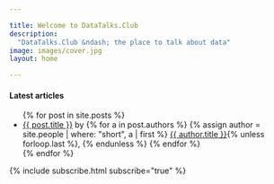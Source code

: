 ```yaml
---

title: Welcome to DataTalks.Club
description:
  "DataTalks.Club &ndash; the place to talk about data"
image: images/cover.jpg
layout: home

---
```


<div class="row my-5">
  <div class="col-md-8 offset-md-3">
    <h4>Latest articles</h4>
    <ul>
      {% for post in site.posts %}
        <li>
          <a href="{{ post.url }}">{{ post.title }}</a> by
          {% for a in post.authors %}
            {% assign author = site.people | where: "short", a | first %}
            <a href="/people/{{a}}.html">{{ author.title }}</a>{% unless forloop.last %}, {% endunless %}
          {% endfor %}
        </li>
      {% endfor %}
    </ul>

  </div>
</div>


<div class="row">
  <div class="col">
    {% include subscribe.html subscribe="true" %}
  </div>
</div>